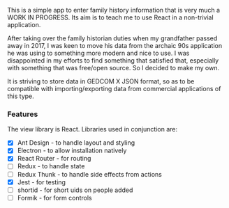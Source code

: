 This is a simple app to enter family history information that is very much a WORK IN PROGRESS. Its aim is to teach me to use React in a non-trivial application.

After taking over the family historian duties when my grandfather passed away in 2017, I was keen to move his data from the archaic 90s application he was using to something more modern and nice to use. I was disappointed in my efforts to find something that satisfied that, especially with something that was free/open source. So I decided to make my own.

It is striving to store data in GEDCOM X JSON format, so as to be compatible with importing/exporting data from commercial applications of this type.

### Features

The view library is React. Libraries used in conjunction are:

- [x] Ant Design - to handle layout and styling
- [x] Electron - to allow installation natively
- [x] React Router - for routing
- [ ] Redux - to handle state
- [ ] Redux Thunk - to handle side effects from actions
- [x] Jest - for testing
- [ ] shortid - for short uids on people added
- [ ] Formik - for form controls
